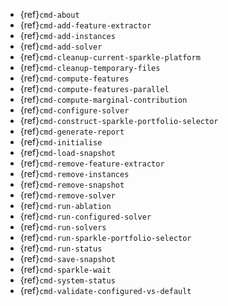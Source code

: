 - {ref}`cmd-about`
- {ref}`cmd-add-feature-extractor`
- {ref}`cmd-add-instances`
- {ref}`cmd-add-solver`
- {ref}`cmd-cleanup-current-sparkle-platform`
- {ref}`cmd-cleanup-temporary-files`
- {ref}`cmd-compute-features`
- {ref}`cmd-compute-features-parallel`
- {ref}`cmd-compute-marginal-contribution`
- {ref}`cmd-configure-solver`
- {ref}`cmd-construct-sparkle-portfolio-selector`
- {ref}`cmd-generate-report`
- {ref}`cmd-initialise`
- {ref}`cmd-load-snapshot`
- {ref}`cmd-remove-feature-extractor`
- {ref}`cmd-remove-instances`
- {ref}`cmd-remove-snapshot`
- {ref}`cmd-remove-solver`
- {ref}`cmd-run-ablation`
- {ref}`cmd-run-configured-solver`
- {ref}`cmd-run-solvers`
- {ref}`cmd-run-sparkle-portfolio-selector`
- {ref}`cmd-run-status`
- {ref}`cmd-save-snapshot`
- {ref}`cmd-sparkle-wait`
- {ref}`cmd-system-status`
- {ref}`cmd-validate-configured-vs-default`
